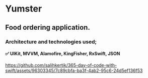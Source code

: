 # Yumster
## Food ordering application.
### Architecture and technologies used; 
#### ✅ UIKit, MVVM, Alamofire, KingFisher, RxSwift, JSON
https://github.com/salihkertik/365-day-of-code-with-swift/assets/96303345/7c89cbfa-ba3f-4ab2-95c6-24d5ef136f53
